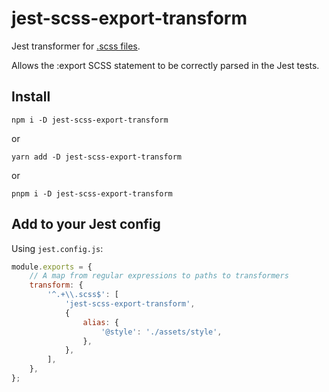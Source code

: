 # jest-scss-export-transform

Jest transformer for [.scss files](https://sass-lang.com/).

Allows the :export SCSS statement to be correctly parsed in the Jest tests.

## Install

`npm i -D jest-scss-export-transform`

or

`yarn add -D jest-scss-export-transform`

or

`pnpm i -D jest-scss-export-transform`

## Add to your Jest config

Using `jest.config.js`:

```javascript
module.exports = {
    // A map from regular expressions to paths to transformers
    transform: {
        '^.+\\.scss$': [
            'jest-scss-export-transform',
            {
                alias: {
                    '@style': './assets/style',
                },
            },
        ],
    },
};
```
